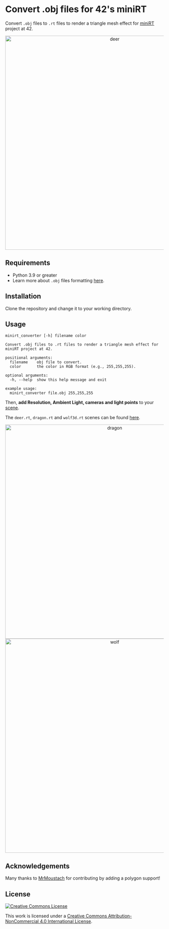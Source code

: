 # Convert .obj files for 42's miniRT

Convert `.obj` files to `.rt` files to render a triangle mesh effect for [miniRT](https://github.com/matboivin/raytracer) project at 42.

<p align="center">
  <img src="assets/deer.png" alt="deer" width="680" />
</p>

## Requirements

* Python 3.9 or greater
* Learn more about `.obj` files formatting [here](https://en.wikipedia.org/wiki/Wavefront_.obj_file).

## Installation

Clone the repository and change it to your working directory.

## Usage

```console
minirt_converter [-h] filename color

Convert .obj files to .rt files to render a triangle mesh effect for miniRT project at 42.

positional arguments:
  filename    obj file to convert.
  color       the color in RGB format (e.g., 255,255,255).

optional arguments:
  -h, --help  show this help message and exit

example usage:
  minirt_converter file.obj 255,255,255
```

Then, **add Resolution, Ambient Light, cameras and light points** to your [scene](https://github.com/matboivin/raytracer/blob/main/doc/scene_file.md).

The `deer.rt`, `dragon.rt` and `wolf3d.rt` scenes can be found [here](https://github.com/matboivin/raytracer/tree/main/scenes).

<p align="center">
  <img src="assets/dragon.png" alt="dragon" width="680" />
  <img src="assets/wolf3d.png" alt="wolf" width="680" />
</p>

## Acknowledgements

Many thanks to [MrMoustach](https://github.com/MrMoustach) for contributing by adding a polygon support!

## License

<a rel="license" href="http://creativecommons.org/licenses/by-nc/4.0/"><img alt="Creative Commons License" style="border-width:0" src="https://i.creativecommons.org/l/by-nc/4.0/88x31.png" /></a>

This work is licensed under a
[Creative Commons Attribution-NonCommercial 4.0 International License](http://creativecommons.org/licenses/by-nc/4.0/).
